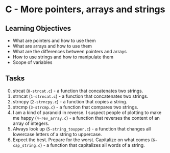 # C - More pointers, arrays and strings
## Learning Objectives

- What are pointers and how to use them
- What are arrays and how to use them
- What are the differences between pointers and arrays
- How to use strings and how to manipulate them
- Scope of variables

## Tasks

0. strcat (```0-strcat.c```) - a function that concatenates two strings. 
1. strncat (```1-strncat.c```) - a function that concatenates two strings.
2. strncpy (```2-strncpy.c```) - a function that copies a string.
3. strcmp (```3-strcmp.c```) - a function that compares two strings.
4. I am a kind of paranoid in reverse. I suspect people of plotting to make me happy (```4-rev_array.c```) - a function that reverses the content of an array of integers.
5. Always look up (```5-string_toupper.c```) - a function that changes all lowercase letters of a string to uppercase.
6. Expect the best. Prepare for the worst. Capitalize on what comes (```6-cap_string.c```) - a function that capitalizes all words of a string.

